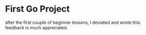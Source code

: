 # First Go Project
 after the first couple of beginner lessons, I deviated and wrote this.
feedback is much appreciated.

